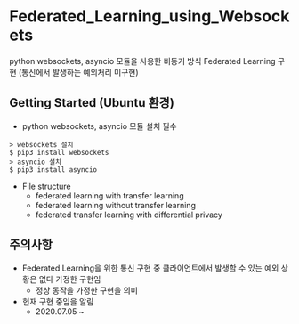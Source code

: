 # Federated_Learning_using_Websockets
python websockets, asyncio 모듈을 사용한 비동기 방식 Federated Learning 구현 (통신에서 발생하는 예외처리 미구현)

## Getting Started (Ubuntu 환경)
- python websockets, asyncio 모듈 설치 필수
```
> websockets 설치
$ pip3 install websockets
> asyncio 설치
$ pip3 install asyncio
```
- File structure
  - federated learning with transfer learning
  - federated learning without transfer learning
  - federated transfer learning with differential privacy

## 주의사항
- Federated Learning을 위한 통신 구현 중 클라이언트에서 발생할 수 있는 예외 상황은 없다 가정한 구현임
  - 정상 동작을 가정한 구현을 의미
- 현재 구현 중임을 알림
  - 2020.07.05 ~

